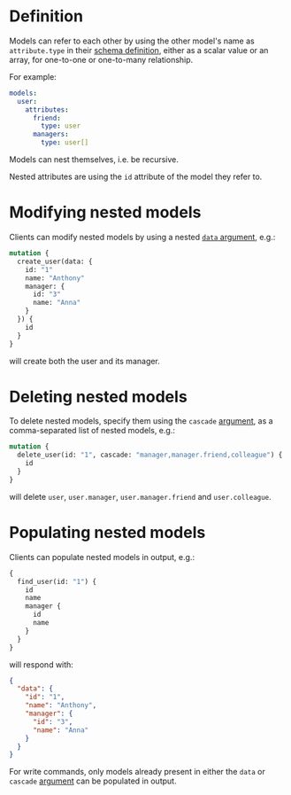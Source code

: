 # Definition

Models can refer to each other by using the other model's name as
`attribute.type` in their [schema definition](schema.md), either as a scalar
value or an array, for one-to-one or one-to-many relationship.

For example:

```yml
models:
  user:
    attributes:
      friend:
        type: user
      managers:
        type: user[]
```

Models can nest themselves, i.e. be recursive.

Nested attributes are using the `id` attribute of the model they refer to.

# Modifying nested models

Clients can modify nested models by using a nested [`data` argument](crud.md), e.g.:

```graphql
mutation {
  create_user(data: {
    id: "1"
    name: "Anthony"
    manager: {
      id: "3"
      name: "Anna"
    }
  }) {
    id
  }
}
```

will create both the user and its manager.

# Deleting nested models

To delete nested models, specify them using the `cascade`
[argument](operations.md#command-and-arguments), as a comma-separated list of
nested models, e.g.:

```graphql
mutation {
  delete_user(id: "1", cascade: "manager,manager.friend,colleague") {
    id
  }
}
```

will delete `user`, `user.manager`, `user.manager.friend` and `user.colleague`.

# Populating nested models

Clients can populate nested models in output, e.g.:

```graphql
{
  find_user(id: "1") {
    id
    name
    manager {
      id
      name
    }
  }
}
```

will respond with:

```json
{
  "data": {
    "id": "1",
    "name": "Anthony",
    "manager": {
      "id": "3",
      "name": "Anna"
    }
  }
}
```

For write commands, only models already present in either the `data` or
`cascade` [argument](operations.md#command-and-arguments) can be populated in
output.
